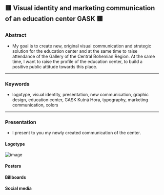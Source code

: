 ## 🟥 Visual identity and marketing communication of an education center GASK 🟨

### Abstract
- My goal is to create new, original visual communication and strategic solution for the education center and at the same time to raise attendance of the Gallery of the Central Bohemian Region. At the same time, I want to raise the profile of the education center, to build a positive public attitude towards this place.

---

### Keywords
- logotype, visual identity, presentation, new communication, graphic design, education center, GASK Kutná Hora, typography, marketing communication, colors

---

### Presentation
- I present to you my newly created communication of the center.


#### Logotype
![image](LCGASK_logo-1)

#### Posters


#### Billboards


#### Social media
